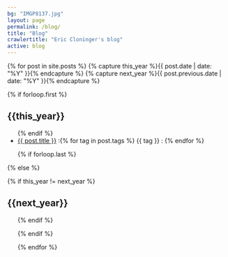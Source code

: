 ```yaml
---
bg: "IMGP8137.jpg"
layout: page
permalink: /blog/
title: "Blog"
crawlertitle: "Eric Cloninger's blog"
active: blog
---
```


{% for post in site.posts  %}
{% capture this_year %}{{ post.date | date: "%Y" }}{% endcapture %}
{% capture next_year %}{{ post.previous.date | date: "%Y" }}{% endcapture %}

{% if forloop.first %}
<h2 id="{{ this_year }}-ref">{{this_year}}</h2>
<ul class="year">
{% endif %}

<li><a href="{{ post.url }}">{{ post.title }}</a><span class="date">
:{% for tag in post.tags %}
{{ tag }} :
{% endfor %}

</span></li>

{% if forloop.last %}
</ul>
{% else %}

{% if this_year != next_year %}
</ul>
<h2 id="{{ next_year }}-ref">{{next_year}}</h2>
<ul class="year">
{% endif %}

{% endif %}

{% endfor %}

